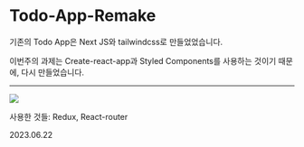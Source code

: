 # Todo-App-Remake

기존의 Todo App은 Next JS와 tailwindcss로 만들었었습니다.

이번주의 과제는 Create-react-app과 Styled Components를 사용하는 것이기 때문에, 다시 만들었습니다.

---
![](https://i.ibb.co/prVW49C/todo-app-remake.gif)


사용한 것들: Redux, React-router

2023.06.22
